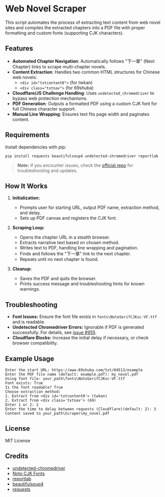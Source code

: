 # Web Novel Scraper

This script automates the process of extracting text content from web novel sites and compiles the extracted chapters into a PDF file with proper formatting and custom fonts (supporting CJK characters).

## Features

- **Automated Chapter Navigation**: Automatically follows "下一章" (Next Chapter) links to scrape multi-chapter novels.
- **Content Extraction**: Handles two common HTML structures for Chinese web novels:
  - `<div id="txtcontent0">` (for twkan)
  - `<div class="txtnav">` (for 69shuba)
- **Cloudflare/JS Challenge Handling**: Uses `undetected_chromedriver` to bypass web protection mechanisms.
- **PDF Generation**: Outputs a formatted PDF using a custom CJK font for full Chinese character support.
- **Manual Line Wrapping**: Ensures text fits page width and paginates content.

## Requirements

Install dependencies with pip:

```
pip install requests beautifulsoup4 undetected-chromedriver reportlab
```

> **Note:** If you encounter issues, check the [official repo](https://github.com/ultrafunkamsterdam/undetected-chromedriver/issues) for troubleshooting and updates.

## How It Works

1. **Initialization:**
   - Prompts user for starting URL, output PDF name, extraction method, and delay.
   - Sets up PDF canvas and registers the CJK font.

2. **Scraping Loop:**
   - Opens the chapter URL in a stealth browser.
   - Extracts narrative text based on chosen method.
   - Writes text to PDF, handling line wrapping and pagination.
   - Finds and follows the "下一章" link to the next chapter.
   - Repeats until no next chapter is found.

3. **Cleanup:**
   - Saves the PDF and quits the browser.
   - Prints success message and troubleshooting hints for known warnings.

## Troubleshooting

- **Font Issues:** Ensure the font file exists in `fonts\NotoSerifCJKsc-VF.ttf` and is readable.
- **Undetected Chromedriver Errors:** Ignorable if PDF is generated successfully. For details, see [issue #955](https://github.com/ultrafunkamsterdam/undetected-chromedriver/issues/955).
- **Cloudflare Blocks:** Increase the initial delay if necessary, or check browser compatibility.

## Example Usage

```text
Enter the start URL: https://www.69shuba.com/txt/84513/example
Enter the PDF file name (default: example.pdf): my_novel.pdf
Using font file: your_path\fonts\NotoSerifCJKsc-VF.ttf
Font exists: True
Is the font readable? True
Choose extraction method:
1. Extract from <div id='txtcontent0'> (twkan)
2. Extract from <div class='txtnav'> (69)
Enter 1 or 2: 2
Enter the time to delay between requests (Cloudflare)(default: 2): 3
Content saved to your_path\Scraper\my_novel.pdf
```

## License

MIT License

## Credits

- [undetected-chromedriver](https://github.com/ultrafunkamsterdam/undetected-chromedriver)
- [Noto CJK Fonts](https://github.com/notofonts/noto-cjk)
- [reportlab](https://pypi.org/project/reportlab/)
- [beautifulsoup4](https://pypi.org/project/beautifulsoup4/)
- [requests](https://pypi.org/project/requests/)
